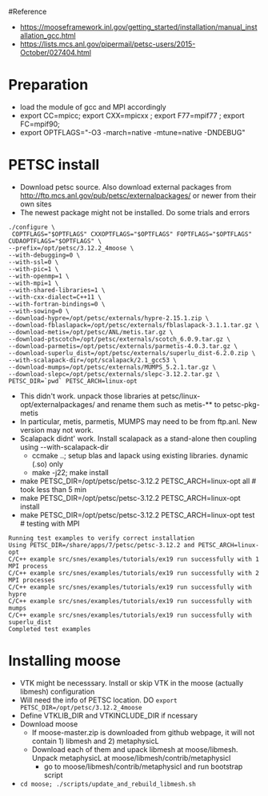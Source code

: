 #Reference
- https://mooseframework.inl.gov/getting_started/installation/manual_installation_gcc.html
- https://lists.mcs.anl.gov/pipermail/petsc-users/2015-October/027404.html

# Preparation
- load the module of gcc and MPI accordingly
- export CC=mpicc; export CXX=mpicxx ; export F77=mpif77 ; export FC=mpif90; 
- export OPTFLAGS="-O3 -march=native -mtune=native -DNDEBUG"

# PETSC install
- Download petsc source. Also download external packages from http://ftp.mcs.anl.gov/pub/petsc/externalpackages/ or newer from their own sites
- The newest package might not be installed. Do some trials and errors
```
./configure \
 COPTFLAGS="$OPTFLAGS" CXXOPTFLAGS="$OPTFLAGS" FOPTFLAGS="$OPTFLAGS" CUDAOPTFLAGS="$OPTFLAGS" \
--prefix=/opt/petsc/3.12.2_4moose \
--with-debugging=0 \
--with-ssl=0 \
--with-pic=1 \
--with-openmp=1 \
--with-mpi=1 \
--with-shared-libraries=1 \
--with-cxx-dialect=C++11 \
--with-fortran-bindings=0 \
--with-sowing=0 \
--download-hypre=/opt/petsc/externals/hypre-2.15.1.zip \
--download-fblaslapack=/opt/petsc/externals/fblaslapack-3.1.1.tar.gz \
--download-metis=/opt/petsc/ANL/metis.tar.gz \
--download-ptscotch=/opt/petsc/externals/scotch_6.0.9.tar.gz \
--download-parmetis=/opt/petsc/externals/parmetis-4.0.3.tar.gz \
--download-superlu_dist=/opt/petsc/externals/superlu_dist-6.2.0.zip \
--with-scalapack-dir=/opt/scalapack/2.1_gcc53 \
--download-mumps=/opt/petsc/externals/MUMPS_5.2.1.tar.gz \
--download-slepc=/opt/petsc/externals/slepc-3.12.2.tar.gz \
PETSC_DIR=`pwd` PETSC_ARCH=linux-opt
```
- This didn't work. unpack those libraries at petsc/linux-opt/externalpackages/ and rename them such as metis-** to petsc-pkg-metis
- In particular, metis, parmetis, MUMPS may need to be from ftp.anl. New version may not work.
- Scalapack didnt' work. Install scalapack as a stand-alone then coupling using --with-scalapack-dir
  - ccmake ..; setup blas and lapack using existing libraries. dynamic (.so) only
  - make -j22; make install
- make PETSC_DIR=/opt/petsc/petsc-3.12.2 PETSC_ARCH=linux-opt all # took less than 5 min
- make PETSC_DIR=/opt/petsc/petsc-3.12.2 PETSC_ARCH=linux-opt install 
- make PETSC_DIR=/opt/petsc/petsc-3.12.2 PETSC_ARCH=linux-opt test # testing with MPI
```
Running test examples to verify correct installation  
Using PETSC_DIR=/share/apps/7/petsc/petsc-3.12.2 and PETSC_ARCH=linux-opt  
C/C++ example src/snes/examples/tutorials/ex19 run successfully with 1 MPI process  
C/C++ example src/snes/examples/tutorials/ex19 run successfully with 2 MPI processes  
C/C++ example src/snes/examples/tutorials/ex19 run successfully with hypre  
C/C++ example src/snes/examples/tutorials/ex19 run successfully with mumps  
C/C++ example src/snes/examples/tutorials/ex19 run successfully with superlu_dist  
Completed test examples  
```

# Installing moose
- VTK might be necesssary. Install or skip VTK in the moose (actually libmesh) configuration
- Will need the info of PETSC location. DO `export PETSC_DIR=/opt/petsc/3.12.2_4moose`
- Define VTKLIB_DIR and VTKINCLUDE_DIR if ncessary
- Download moose
  - If moose-master.zip is downloaded from github webpage, it will not contain 1) libmesh and 2) metaphysicL
  - Download each of them and upack libmesh at moose/libmesh. Unpack metaphysicL at moose/libmesh/contrib/metaphysicl
    - go to moose/libmesh/contrib/metaphysicl and run bootstrap script
- `cd moose; ./scripts/update_and_rebuild_libmesh.sh`
